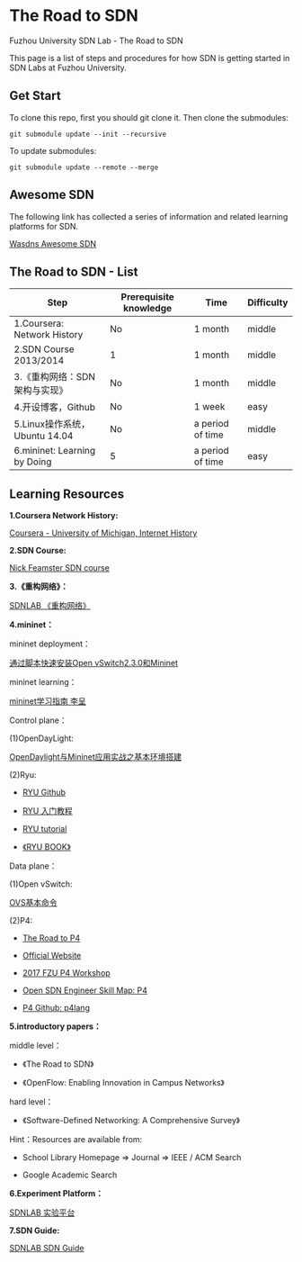 # The Road to SDN

Fuzhou University SDN Lab - The Road to SDN

This page is a list of steps and procedures for how SDN is getting started in SDN Labs at Fuzhou University.

## Get Start

To clone this repo, first you should git clone it. Then clone the submodules:

```
git submodule update --init --recursive
```

To update submodules:

```
git submodule update --remote --merge
```

## Awesome SDN

The following link has collected a series of information and related learning platforms for SDN.

[Wasdns Awesome SDN](https://github.com/Wasdns/awesome-sdn)

## The Road to SDN - List

| Step                           | Prerequisite knowledge   | Time   | Difficulty   |
| ---------------------------- | ---- | ---- | ---- |
| 1.Coursera: Network History  | No    | 1 month  | middle    |
| 2.SDN Course 2013/2014       | 1     | 1 month  | middle    |
| 3.《重构网络：SDN架构与实现》  |  No   | 1 month  | middle    |
| 4.开设博客，Github            | No   | 1 week   | easy    |
| 5.Linux操作系统，Ubuntu 14.04 |  No  | a period of time | middle    |
| 6.mininet: Learning by Doing | 5    | a period of time | easy    |

## Learning Resources

**1.Coursera Network History:**

[Coursera - University of Michigan, Internet History](https://www.coursera.org/learn/internet-history)

**2.SDN Course:**

[Nick Feamster SDN course](https://www.youtube.com/watch?v=I-XdDffLMqc&list=PLpherdrLyny-4Y6jXKvi0Ia9jJAk3M_Bs)

**3.《重构网络》：**

[SDNLAB 《重构网络》](http://www.sdnlab.com/book/18762.html)

**4.mininet：**

mininet deployment：

[通过脚本快速安装Open vSwitch2.3.0和Mininet](http://www.sdnlab.com/3046.html)

mininet learning：

[mininet学习指南 李呈](http://www.sdnlab.com/11495.html)

Control plane：

(1)OpenDayLight:

[OpenDaylight与Mininet应用实战之基本环境搭建](http://www.sdnlab.com/1749.html)

(2)Ryu:

- [RYU Github](https://github.com/osrg/ryu)

- [RYU 入门教程](http://www.sdnlab.com/1785.html)

- [RYU tutorial](http://ryu.readthedocs.io/en/latest/getting_started.html)

- [《RYU BOOK》](https://github.com/peiqiaoWang/The-Road-to-SDN/blob/master/RYU/Ryubook.pdf)

Data plane：

(1)Open vSwitch:

[OVS基本命令](https://github.com/peiqiaoWang/The-Road-to-SDN/blob/master/OVS/ovs-commands-reference.pdf)

(2)P4:

- [The Road to P4](https://github.com/Wasdns/The-Road-to-P4)

- [Official Website](http://p4.org/)

- [2017 FZU P4 Workshop](https://github.com/Wasdns/2017_FZU_P4_Workshop)

- [Open SDN Engineer Skill Map: P4](https://github.com/PONOUBA/opensdn_engineer_skill_map/blob/master/skill_map_md/data_plane.md#p4)

- [P4 Github: p4lang](https://github.com/p4lang)

**5.introductory papers：**

middle level：

- 《The Road to SDN》

- 《OpenFlow: Enabling Innovation in Campus Networks》

hard level：

- 《Software-Defined Networking: A Comprehensive Survey》

Hint：Resources are available from:

- School Library Homepage => Journal => IEEE / ACM Search

- Google Academic Search

**6.Experiment Platform：**

[SDNLAB 实验平台](http://www.sdnlab.com/1749.html)

**7.SDN Guide:**

[SDNLAB SDN Guide](http://www.sdnlab.com/sdn-guide/)
